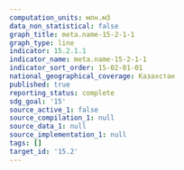 ```yaml
---
computation_units: млн.м3
data_non_statistical: false
graph_title: meta.name-15-2-1-1
graph_type: line
indicator: 15.2.1.1
indicator_name: meta.name-15-2-1-1
indicator_sort_order: 15-02-01-01
national_geographical_coverage: Казахстан
published: true
reporting_status: complete
sdg_goal: '15'
source_active_1: false
source_compilation_1: null
source_data_1: null
source_implementation_1: null
tags: []
target_id: '15.2'
---
```

